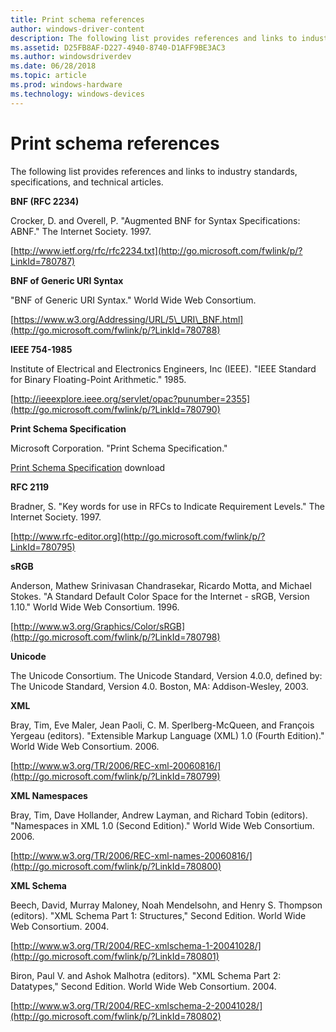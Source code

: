 ```yaml
---
title: Print schema references
author: windows-driver-content
description: The following list provides references and links to industry standards, specifications, and technical articles.
ms.assetid: D25FB8AF-D227-4940-8740-D1AFF9BE3AC3
ms.author: windowsdriverdev
ms.date: 06/28/2018
ms.topic: article
ms.prod: windows-hardware
ms.technology: windows-devices
---
```


# Print schema references


The following list provides references and links to industry standards, specifications, and technical articles.

**BNF (RFC 2234)**

Crocker, D. and Overell, P. "Augmented BNF for Syntax Specifications: ABNF." The Internet Society. 1997.

[http://www.ietf.org/rfc/rfc2234.txt](http://go.microsoft.com/fwlink/p/?LinkId=780787)

**BNF of Generic URI Syntax**

"BNF of Generic URI Syntax." World Wide Web Consortium.

[https://www.w3.org/Addressing/URL/5\_URI\_BNF.html](http://go.microsoft.com/fwlink/p/?LinkId=780788)

**IEEE 754-1985**

Institute of Electrical and Electronics Engineers, Inc (IEEE). "IEEE Standard for Binary Floating-Point Arithmetic." 1985.

[http://ieeexplore.ieee.org/servlet/opac?punumber=2355](http://go.microsoft.com/fwlink/p/?LinkId=780790)

**Print Schema Specification**

Microsoft Corporation. "Print Schema Specification."

[Print Schema Specification](http://download.microsoft.com/download/d/e/c/deca6e6b-3e81-48e7-b7ef-6d92a547d03c/print-schema-spec-2-0.zip) download

**RFC 2119**

Bradner, S. "Key words for use in RFCs to Indicate Requirement Levels." The Internet Society. 1997.

[http://www.rfc-editor.org](http://go.microsoft.com/fwlink/p/?LinkId=780795)

**sRGB**

Anderson, Mathew Srinivasan Chandrasekar, Ricardo Motta, and Michael Stokes. "A Standard Default Color Space for the Internet - sRGB, Version 1.10." World Wide Web Consortium. 1996.

[http://www.w3.org/Graphics/Color/sRGB](http://go.microsoft.com/fwlink/p/?LinkId=780798)

**Unicode**

The Unicode Consortium. The Unicode Standard, Version 4.0.0, defined by: The Unicode Standard, Version 4.0. Boston, MA: Addison-Wesley, 2003.

**XML**

Bray, Tim, Eve Maler, Jean Paoli, C. M. Sperlberg-McQueen, and François Yergeau (editors). "Extensible Markup Language (XML) 1.0 (Fourth Edition)." World Wide Web Consortium. 2006.

[http://www.w3.org/TR/2006/REC-xml-20060816/](http://go.microsoft.com/fwlink/p/?LinkId=780799)

**XML Namespaces**

Bray, Tim, Dave Hollander, Andrew Layman, and Richard Tobin (editors). "Namespaces in XML 1.0 (Second Edition)." World Wide Web Consortium. 2006.

[http://www.w3.org/TR/2006/REC-xml-names-20060816/](http://go.microsoft.com/fwlink/p/?LinkId=780800)

**XML Schema**

Beech, David, Murray Maloney, Noah Mendelsohn, and Henry S. Thompson (editors). "XML Schema Part 1: Structures," Second Edition. World Wide Web Consortium. 2004.

[http://www.w3.org/TR/2004/REC-xmlschema-1-20041028/](http://go.microsoft.com/fwlink/p/?LinkId=780801)

Biron, Paul V. and Ashok Malhotra (editors). "XML Schema Part 2: Datatypes," Second Edition. World Wide Web Consortium. 2004.

[http://www.w3.org/TR/2004/REC-xmlschema-2-20041028/](http://go.microsoft.com/fwlink/p/?LinkId=780802)

 

 




